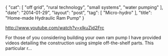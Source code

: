 {
   "cat": [
      "off grid",
      "rural technology",
      "small systems",
      "water pumping"
   ],
   "date": "2014-01-29",
   "layout": "post",
   "tag": [
      "Micro-hydro"
   ],
   "title": "Home-made Hydraulic Ram Pump"
}

http://www.youtube.com/watch?v=xlkuZjd2Frc  

For those of you considering building your own ram pump I have provided videos detailing the construction using simple off-the-shelf parts. This particular r...